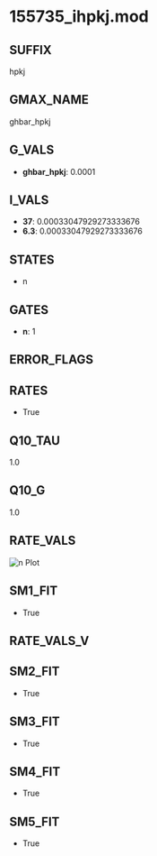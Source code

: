 # 155735_ihpkj.mod

## SUFFIX

hpkj

## GMAX_NAME

ghbar_hpkj

## G_VALS

- **ghbar_hpkj**: 0.0001

## I_VALS

- **37**: 0.00033047929273333676
- **6.3**: 0.00033047929273333676

## STATES

- n

## GATES

- **n**: 1

## ERROR_FLAGS


## RATES

- True

## Q10_TAU

1.0

## Q10_G

1.0

## RATE_VALS

![n Plot](/Users/pbozelos/Dropbox/icg-Chai-Panos/supermodels/output_markdown_files/IH/155735_ihpkj.mod/images/n.png)

## SM1_FIT

- True

## RATE_VALS_V

## SM2_FIT

- True

## SM3_FIT

- True

## SM4_FIT

- True

## SM5_FIT

- True

